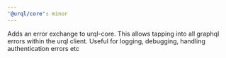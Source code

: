 ```yaml
---
'@urql/core': minor
---
```


Adds an error exchange to urql-core. This allows tapping into all graphql errors within the urql client. Useful for logging, debugging, handling authentication errors etc
